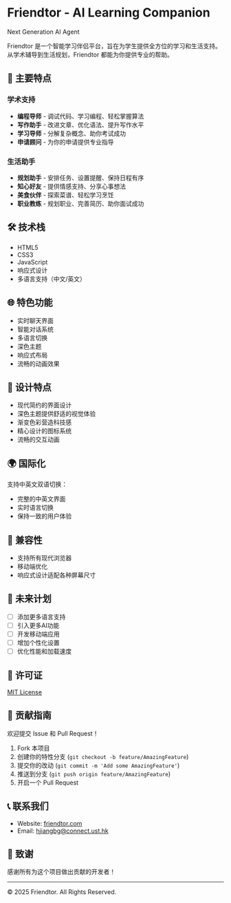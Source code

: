 # Friendtor - AI Learning Companion
Next Generation AI Agent


Friendtor 是一个智能学习伴侣平台，旨在为学生提供全方位的学习和生活支持。从学术辅导到生活规划，Friendtor 都能为你提供专业的帮助。

## 🌟 主要特点

### 学术支持
- **编程导师** - 调试代码、学习编程、轻松掌握算法
- **写作助手** - 改进文章、优化语法、提升写作水平
- **学习导师** - 分解复杂概念、助你考试成功
- **申请顾问** - 为你的申请提供专业指导

### 生活助手
- **规划助手** - 安排任务、设置提醒、保持日程有序
- **知心好友** - 提供情感支持、分享心事想法
- **美食伙伴** - 探索菜谱、轻松学习烹饪
- **职业教练** - 规划职业、完善简历、助你面试成功

## 🛠 技术栈

- HTML5
- CSS3
- JavaScript
- 响应式设计
- 多语言支持（中文/英文）

## 🌐 特色功能

- 实时聊天界面
- 智能对话系统
- 多语言切换
- 深色主题
- 响应式布局
- 流畅的动画效果

## 🎨 设计特点

- 现代简约的界面设计
- 深色主题提供舒适的视觉体验
- 渐变色彩营造科技感
- 精心设计的图标系统
- 流畅的交互动画

## 🌍 国际化

支持中英文双语切换：
- 完整的中英文界面
- 实时语言切换
- 保持一致的用户体验

## 📱 兼容性

- 支持所有现代浏览器
- 移动端优化
- 响应式设计适配各种屏幕尺寸

## 🚀 未来计划

- [ ] 添加更多语言支持
- [ ] 引入更多AI功能
- [ ] 开发移动端应用
- [ ] 增加个性化设置
- [ ] 优化性能和加载速度

## 📄 许可证

[MIT License](LICENSE)

## 👥 贡献指南

欢迎提交 Issue 和 Pull Request！

1. Fork 本项目
2. 创建你的特性分支 (`git checkout -b feature/AmazingFeature`)
3. 提交你的改动 (`git commit -m 'Add some AmazingFeature'`)
4. 推送到分支 (`git push origin feature/AmazingFeature`)
5. 开启一个 Pull Request

## 📞 联系我们

- Website: [friendtor.com](https://friendtor.com)
- Email: hjiangbg@connect.ust.hk

## 🙏 致谢

感谢所有为这个项目做出贡献的开发者！

---

© 2025 Friendtor. All Rights Reserved.
